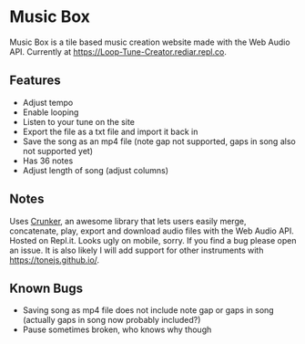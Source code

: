 # Music Box
Music Box is a tile based music creation website made with the Web Audio API. Currently at https://Loop-Tune-Creator.rediar.repl.co.

## Features
- Adjust tempo
- Enable looping
- Listen to your tune on the site
- Export the file as a txt file and import it back in
- Save the song as an mp4 file (note gap not supported, gaps in song also not supported yet)
- Has 36 notes
- Adjust length of song (adjust columns)

## Notes
Uses [Crunker](https://github.com/jackedgson/crunker), an awesome library that lets users easily merge, concatenate, play, export and download audio files with the Web Audio API.
Hosted on Repl.it. 
Looks ugly on mobile, sorry.
If you find a bug please open an issue.
It is also likely I will add support for other instruments with https://tonejs.github.io/.

## Known Bugs
- Saving song as mp4 file does not include note gap or gaps in song (actually gaps in song now probably included?)
- Pause sometimes broken, who knows why though